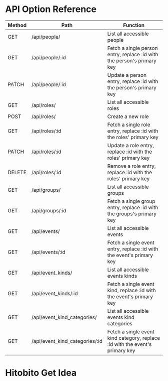# API Option Reference

| Method | Path                           | Function                                                                     |
|--------|--------------------------------|------------------------------------------------------------------------------|
| GET    | /api/people/                   | List all accessible people                                                   |
| GET    | /api/people/:id                | Fetch a single person entry, replace :id with the person's primary key       |
| PATCH  | /api/people/:id                | Update a person entry, replace :id with the person's primary key             |
| GET    | /api/roles/                    | List all accessible roles                                                    |
| POST   | /api/roles/                    | Create a new role                                                            |
| GET    | /api/roles/:id                 | Fetch a single role entry, replace :id with the roles' primary key           |
| PATCH  | /api/roles/:id                 | Update a role entry, replace :id with the roles' primary key                 |
| DELETE | /api/roles/:id                 | Remove a role entry, replace :id with the roles' primary key                 |
| GET    | /api/groups/                   | List all accessible groups                                                   |
| GET    | /api/groups/:id                | Fetch a single group entry, replace :id with the groups's primary key        |
| GET    | /api/events/                   | List all accessible events                                                   |
| GET    | /api/events/:id                | Fetch a single event entry, replace :id with the event's primary key         |
| GET    | /api/event_kinds/              | List all accessible events kinds                                             |
| GET    | /api/event_kinds/:id           | Fetch a single event kind, replace :id with the event's primary key          |
| GET    | /api/event_kind_categories/    | List all accessible events kind categories                                   |
| GET    | /api/event_kind_categories/:id | Fetch a single event kind category, replace :id with the event's primary key |

# Hitobito Get Idea
